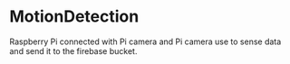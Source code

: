# MotionDetection
Raspberry Pi connected with Pi camera and Pi camera use to sense data and send it to the firebase bucket.
